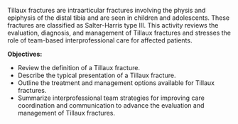 Tillaux fractures are intraarticular fractures involving the physis and epiphysis of the distal tibia and are seen in children and adolescents. 
These fractures are classified as Salter-Harris type III. This activity reviews the evaluation, diagnosis, and management of Tillaux fractures and stresses the role of team-based interprofessional care for affected patients.

**Objectives:**
- Review the definition of a Tillaux fracture.
- Describe the typical presentation of a Tillaux fracture.
- Outline the treatment and management options available for Tillaux fractures.
- Summarize interprofessional team strategies for improving care coordination and communication to advance the evaluation and management of Tillaux fractures.